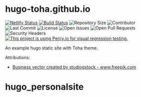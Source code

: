 # hugo-toha.github.io

[![Netlify Status](https://api.netlify.com/api/v1/badges/b1b93b02-f278-440b-ae1b-304e9f4c4ab5/deploy-status)](https://app.netlify.com/sites/toha/deploys) [![Build Status](https://img.shields.io/endpoint.svg?url=https%3A%2F%2Factions-badge.atrox.dev%2Fhugo-toha%2Fhugo-toha.github.io%2Fbadge%3Fref%3Dmain&style=flat)](https://actions-badge.atrox.dev/hugo-toha/hugo-toha.github.io/goto?ref=main) ![Repository Size](https://img.shields.io/github/repo-size/hugo-toha/hugo-toha.github.io) ![Contributor](https://img.shields.io/github/contributors/hugo-toha/hugo-toha.github.io) ![Last Commit](https://img.shields.io/github/last-commit/hugo-toha/hugo-toha.github.io) ![License](https://img.shields.io/github/license/hugo-toha/hugo-toha.github.io) ![Open Issues](https://img.shields.io/github/issues/hugo-toha/hugo-toha.github.io?color=important) ![Open Pull Requests](https://img.shields.io/github/issues-pr/hugo-toha/hugo-toha.github.io?color=yellowgreen) ![Security Headers](https://img.shields.io/security-headers?url=https%3A%2F%2Fhugo-toha.github.io%2F) [![This project is using Percy.io for visual regression testing.](https://percy.io/static/images/percy-badge.svg)](https://percy.io/b7cb60ab/hugo-toha.github.io)

An example hugo static site with Toha theme.

Attributions:
- <a href='https://www.freepik.com/vectors/business'>Business vector created by studiogstock - www.freepik.com</a>
# hugo_personalsite
